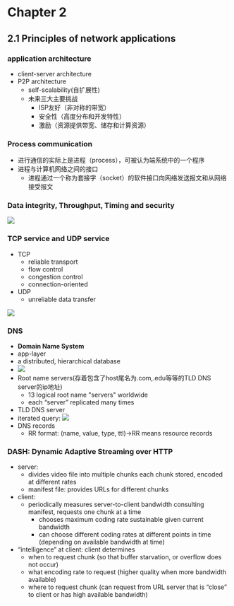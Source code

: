 # **Chapter 2**
## **2.1 Principles of network applications**
### application architecture
+ client-server architecture
+ P2P architecture
  + self-scalability(自扩展性)
  + 未来三大主要挑战
    + ISP友好（非对称的带宽）
    + 安全性（高度分布和开发特性）
    + 激励（资源提供带宽、储存和计算资源）
### Process communication
+ 进行通信的实际上是进程（process），可被认为端系统中的一个程序
+ 进程与计算机网络之间的接口
  + 进程通过一个称为套接字（socket）的软件接口向网络发送报文和从网络接受报文
  
### Data integrity, Throughput, Timing and security
![](截图/1.png)

### TCP service and UDP service
+ TCP
  + reliable transport
  + flow control
  + congestion control
  + connection-oriented
+ UDP
  + unreliable data transfer

![](截图/2.png)

### DNS
+ **Domain Name System**
+ app-layer
+ a distributed, hierarchical database
+ ![](截图/TIM图片20190923115607.png)
+ Root name servers(存着包含了host尾名为.com,.edu等等的TLD DNS server的ip地址)
  + 13 logical root name "servers" worldwide
  + each “server” replicated many times
+ TLD DNS server
+ iterated query:
![](截图/TIM图片20190923115000.png)
+ DNS records
    + RR format: (name, value, type, ttl)->RR means resource records
### DASH: Dynamic Adaptive Streaming over HTTP

+ server:
  + divides video file into multiple chunks each chunk stored, encoded at different rates
  + manifest file: provides URLs for different chunks
+ client:
  + periodically measures server-to-client bandwidth
consulting manifest, requests one chunk at a time
    + chooses maximum coding rate sustainable given current bandwidth
    + can choose different coding rates at different points in time (depending on available bandwidth at time)
+ “intelligence” at client: client determines
  + when to request chunk (so that buffer starvation, or
overflow does not occur)
  + what encoding rate to request (higher quality when
more bandwidth available)
  + where to request chunk (can request from URL server
that is “close” to client or has high available
bandwidth) 